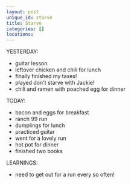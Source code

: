 ```yaml
---
layout: post
unique_id: starve
title: Starve
categories: []
locations: 
---
```


YESTERDAY:
* guitar lesson
* leftover chicken and chili for lunch
* finally finished my taxes!
* played don't starve with Jackie!
* chili and ramen with poached egg for dinner

TODAY:
* bacon and eggs for breakfast
* ranch 99 run
* dumplings for lunch
* practiced guitar
* went for a lovely run
* hot pot for dinner
* finished two books

LEARNINGS:
* need to get out for a run every so often!
